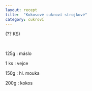 ```yaml
---
layout: recept
title:  "Kokosové cukroví strojkové"
category: cukroví
---
```


(?? KS)

<br>

<div class="ingredience" markdown="1">

125g
: máslo

1 ks
: vejce

150g
: hl. mouka

200g
: kokos

</div>
